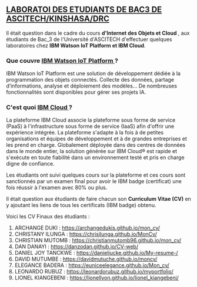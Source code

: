 ## <u>LABORATOI DES ETUDIANTS DE BAC3 DE ASCITECH/KINSHASA/DRC </u>

Il était question dans le cadre du cours <b>d'Internet des Objets et Cloud </b>, aux étudiants de Bac_3 de l'Université d'ASCITECH d'effectuer quelques laboratoires chez <b>IBM Watson IoT Platform et IBM Cloud</b>.

### Que couvre <a href="https://cloud.ibm.com/docs/IoT?topic=IoT-about_iotplatform">IBM Watson IoT Platform </a>?
IBM Watson IoT Platform est une solution de développement dédiée à la programmation des objets connectés. Collecte des données, partage d’informations, analyse et déploiement des modèles… De nombreuses fonctionnalités sont disponibles pour gérer ses projets IA.

### C'est quoi  <a href="https://cloud.ibm.com/docs/overview?topic=overview-whatis-platform&locale=fr">IBM Cloud </a> ?
La plateforme IBM Cloud associe la plateforme sous forme de service (PaaS) à l'infrastructure sous forme de service (IaaS) afin d'offrir une expérience intégrée. La plateforme s'adapte à la fois à de petites organisations et équipes de développement et à de grandes entreprises et les prend en charge. Globalement déployée dans des centres de données dans le monde entier, la solution générée sur IBM Cloud® est rapide et s'exécute en toute fiabilité dans un environnement testé et pris en charge digne de confiance.

Les étudiants ont suivi quelques cours sur la plateforme et ces cours sont sanctionnés par un examen final pour avoir le IBM badge (certificat) une fois réussir à l'examen avec 80% ou plus.

Il était question aux étudiants de faire chacun son <b>Curriculum Vitae (CV)</b> en y ajoutant les liens de tous les certificats (IBM badge) obtenu.

Voici les CV Finaux des étudiants :

1) ARCHANGE DUKI : https://archangedukis.github.io/mon_cv/
2) CHRISTANY ILUNGA : https://chrisilunga.github.io/MonCv/
3) CHRISTIAN MUTOMB : https://christianmutomb96.github.io/mon_cv/ 
4) DAN DANAYI :  https://danzodan.github.io/CV-web/
5) DANIEL JOY TANCKWE : https://danieljucke.github.io/My-resume-/
6) DAVID MUTUMBE : https://davidmutuche.github.io/moncv/
7) ELEGANCE BADERA : https://euniceelegance.github.io/Mon_cv/
8) LEONARDO RUBUZ : https://leonardorubuz.github.io/myportfolio/ 
9) LIONEL KIANGEBENI : https://lionellyon.github.io/lionel_kiangebeni/

